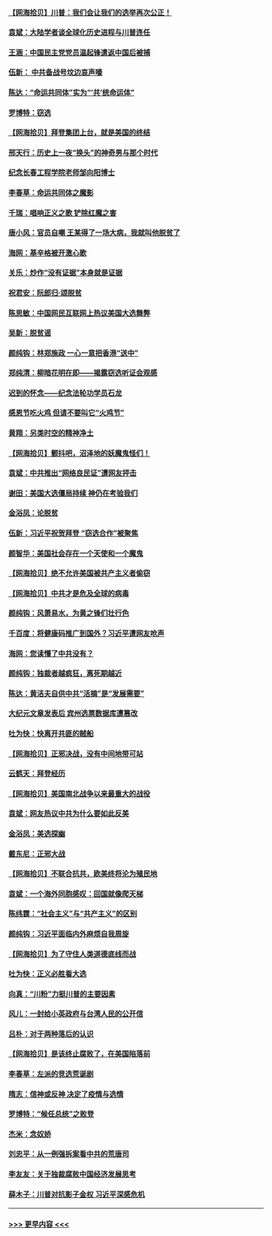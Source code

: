 #### [【网海拾贝】川普：我们会让我们的选举再次公正！](../pages/nsc993/n12594930.md?t=12041751) 
#### [袁斌：大陆学者谈全球化历史进程与川普连任](../pages/nsc993/n12594690.md?t=12041751) 
#### [王涵：中国民主党党员温起锋遣返中国后被捕](../pages/nsc993/n12594540.md?t=12041751) 
#### [伍新： 中共备战号坟边哀声嚎](../pages/nsc993/n12593086.md?t=12041751) 
#### [陈达：“命运共同体”实为“‘共’统命运体”](../pages/nsc993/n12590865.md?t=12041751) 
#### [罗博特：窃选](../pages/nsc993/n12590619.md?t=12041751) 
#### [【网海拾贝】拜登集团上台，就是美国的终结](../pages/nsc993/n12589725.md?t=12041751) 
#### [邢天行：历史上一夜“换头”的神奇男与那个时代](../pages/nsc993/n12589424.md?t=12041751) 
#### [纪念长春工程学院老师邹向阳博士](../pages/nsc993/n12585390.md?t=12041751) 
#### [李春草：命运共同体之魔影](../pages/nsc993/n12585026.md?t=12041751) 
#### [千瑞：唱响正义之歌 铲除红魔之害](../pages/nsc993/n12585002.md?t=12041751) 
#### [唐小风：官员自嘲 王某得了一场大病，我就叫他脱贫了](../pages/nsc993/n12584981.md?t=12041751) 
#### [海网：基辛格被开激心歌](../pages/nsc993/n12584946.md?t=12041751) 
#### [关乐：炒作“没有证据”本身就是证据](../pages/nsc993/n12583146.md?t=12041751) 
#### [祝君安：阮郎归‧颂脱贫](../pages/nsc993/n12583119.md?t=12041751) 
#### [陈思敏：中国网民互联网上热议美国大选舞弊](../pages/nsc993/n12582845.md?t=12041751) 
#### [吴新：脱贫谣](../pages/nsc993/n12580839.md?t=12041751) 
#### [颜纯钩：林郑施政 一心一意把香港“送中”](../pages/nsc993/n12580805.md?t=12041751) 
#### [郑纯清：柳暗花明在即——揭露窃选听证会观感](../pages/nsc993/n12580795.md?t=12041751) 
#### [迟到的怀念——纪念法轮功学员石龙](../pages/nsc993/n12580245.md?t=12041751) 
#### [感恩节吃火鸡  但请不要叫它“火鸡节”](../pages/nsc993/n12580252.md?t=12041751) 
#### [黄翔：另类时空的精神净土](../pages/nsc993/n12578638.md?t=12041751) 
#### [【网海拾贝】颤抖吧，沼泽地的妖魔鬼怪们！](../pages/nsc993/n12578552.md?t=12041751) 
#### [袁斌：中共推出“网络良民证”遭网友抨击](../pages/nsc993/n12578511.md?t=12041751) 
#### [谢田：美国大选僵局持续 神仍在考验我们](../pages/nsc993/n12577432.md?t=12041751) 
#### [金浴凤：论脱贫](../pages/nsc993/n12576386.md?t=12041751) 
#### [伍新：习近平祝贺拜登 “窃选合作”被聚焦](../pages/nsc993/n12576358.md?t=12041751) 
#### [颜智华：美国社会存在一个天使和一个魔鬼](../pages/nsc993/n12574299.md?t=12041751) 
#### [【网海拾贝】绝不允许美国被共产主义者偷窃](../pages/nsc993/n12573396.md?t=12041751) 
#### [【网海拾贝】中共才是危及全球的病毒](../pages/nsc993/n12571204.md?t=12041751) 
#### [颜纯钩：风萧易水，为黄之锋们壮行色](../pages/nsc993/n12571487.md?t=12041751) 
#### [千百度：将健康码推广到国外？习近平遭网友呛声](../pages/nsc993/n12570808.md?t=12041751) 
#### [海网：您读懂了中共没有？](../pages/nsc993/n12570487.md?t=12041751) 
#### [颜纯钩：独裁者越疯狂，离死期越近](../pages/nsc993/n12569055.md?t=12041751) 
#### [陈达：黄洁夫自供中共“活摘”是“发展需要”](../pages/nsc993/n12568541.md?t=12041751) 
#### [大纪元文章发表后 宾州选票数据库遭篡改](../pages/nsc993/n12568105.md?t=12041751) 
#### [吐为快：快离开共匪的贼船](../pages/nsc993/n12568462.md?t=12041751) 
#### [【网海拾贝】正邪决战，没有中间地带可站](../pages/nsc993/n12568439.md?t=12041751) 
#### [云鹤天：拜登经历](../pages/nsc993/n12567294.md?t=12041751) 
#### [【网海拾贝】美国南北战争以来最重大的战役](../pages/nsc993/n12567247.md?t=12041751) 
#### [袁斌：网友热议中共为什么要如此反美](../pages/nsc993/n12567162.md?t=12041751) 
#### [金浴凤：美选探幽](../pages/nsc993/n12567147.md?t=12041751) 
#### [戴东尼：正邪大战](../pages/nsc993/n12567033.md?t=12041751) 
#### [【网海拾贝】不联合抗共，欧美终将沦为殖民地](../pages/nsc993/n12565068.md?t=12041751) 
#### [袁斌：一个海外同胞感叹：回国就像爬天梯](../pages/nsc993/n12564986.md?t=12041751) 
#### [陈纬霆：“社会主义”与“共产主义”的区别](../pages/nsc993/n12562417.md?t=12041751) 
#### [颜纯钩：习近平面临内外麻烦自我周旋](../pages/nsc993/n12563356.md?t=12041751) 
#### [【网海拾贝】为了守住人类道德底线而战](../pages/nsc993/n12562542.md?t=12041751) 
#### [吐为快：正义必胜看大选](../pages/nsc993/n12561967.md?t=12041751) 
#### [向真：“川粉”力挺川普的主要因素](../pages/nsc993/n12560774.md?t=12041751) 
#### [风儿：一封给小英政府与台湾人民的公开信](../pages/nsc993/n12560581.md?t=12041751) 
#### [吕朴：对于两种落后的认识](../pages/nsc993/n12560492.md?t=12041751) 
#### [【网海拾贝】是该终止腐败了，在美国陷落前](../pages/nsc993/n12559936.md?t=12041751) 
#### [李春草：左派的竞选荒诞剧](../pages/nsc993/n12558380.md?t=12041751) 
#### [隋志：信神或反神 决定了疫情与选情](../pages/nsc993/n12558255.md?t=12041751) 
#### [罗博特：“候任总统”之败登](../pages/nsc993/n12558189.md?t=12041751) 
#### [杰米：念奴娇](../pages/nsc993/n12558174.md?t=12041751) 
#### [刘忠平：从一例强拆案看中共的荒唐司](../pages/nsc993/n12558036.md?t=12041751) 
#### [李友友：关于独裁腐败中国经济发展思考](../pages/nsc993/n12558004.md?t=12041751) 
#### [薛木子：川普对抗影子金权 习近平深感危机](../pages/nsc993/n12557342.md?t=12041751) 

----
#### [ >>> 更早内容 <<< ](../indexes/nsc993-earlier.md)
